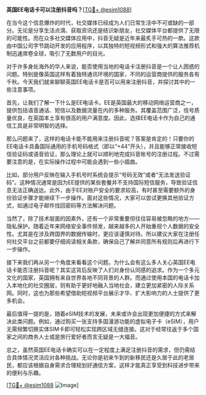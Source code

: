 **英国EE电话卡可以注册抖音吗？**[[TG💪+ @esim1088](https://t.me/s/esim1088)]

在当今这个信息爆炸的时代，社交媒体已经成为人们日常生活中不可或缺的一部分。无论是分享生活点滴、获取资讯还是结识新朋友，社交媒体平台都提供了无限的可能性。而在众多社交媒体应用中，抖音无疑是近年来最炙手可热的一款。这款由中国公司字节跳动开发的应用程序，以其独特的短视频形式和强大的算法推荐机制迅速席卷全球，吸引了无数用户的目光。

对于许多身处海外的华人来说，能否使用当地的电话卡注册抖音是一个让人困惑的问题。特别是像英国这样有着独特通讯环境的国家，不同的运营商提供的服务各有千秋。今天我们就来聊聊英国EE电话卡是否可以用来注册抖音，并探讨其中的一些注意事项。

首先，让我们了解一下什么是EE电话卡。EE是英国最大的移动网络运营商之一，提供包括语音通话、短信以及数据流量在内的多种服务。其覆盖范围广泛，信号质量优良，在英国本土享有很高的用户满意度。因此，选择EE电话卡作为自己的通信工具是非常明智的选择。

那么问题来了，这样的电话卡能不能用来注册抖音呢？答案是肯定的！只要你的EE电话卡具备国际通用的手机号码格式（即以“+44”开头），并且能够正常接收短信验证码或语音验证，那么理论上就可以顺利地完成抖音账号的注册过程。不过需要注意的是，在实际操作过程中可能会遇到一些小插曲。

比如，部分用户反映在输入手机号时系统会提示“号码无效”或者“无法发送验证码”。这种情况通常是因为EE提供的某些套餐并不支持国际短信服务，导致验证信息无法正确送达。此外，由于EE对账户安全的要求较高，有时甚至需要额外的身份验证步骤才能继续下一步操作。面对这些情况，大家可以尝试更换其他验证方式，如通过电子邮件找回密码等方法解决问题。

当然了，除了技术层面的因素外，还有一个非常重要但往往容易被忽略的地方——隐私保护。随着近年来网络安全事件频发，越来越多的人开始重视个人数据的安全性。尤其是在涉及跨国界的数据传输时，更应该谨慎对待。所以建议大家在注册任何社交平台之前都要仔细阅读相关条款，确保自己了解并同意所有规则后再进行下一步操作。

接下来我们再从另一个角度来看看这个问题。为什么会有这么多人关心英国EE电话卡能否注册抖音呢？其实这背后反映了人们对身份认同感的追求。作为一个多元文化的国家，英国拥有来自世界各地不同背景的人群。而通过使用本国的电话卡加入本地化的社交圈层，则有助于更好地融入当地社会，建立更加紧密的人际关系网。同时，这也为那些希望借助短视频平台展示才华、扩大影响力的人士提供了更多机会。

最后值得一提的是，随着eSIM技术的发展，未来或许会出现更加便捷的方式来解决此类问题。例如，通过购买一张支持多国漫游功能的虚拟电子卡（eSIM），用户无需频繁切换实体SIM卡即可轻松实现跨区域无缝连接。这对于经常往返于多个国家之间的商务人士或是旅行爱好者而言无疑是一大福音。

总之，虽然英国EE电话卡确实可以在一定程度上满足注册抖音的需求，但仍需结合具体情况灵活应对各种挑战。无论你是初来乍到的新移民还是久居于此的老居民，都应该根据自身需求合理规划好通信方案，这样才能真正享受到科技进步带来的便利与乐趣。

[[TG💪+ @esim1088](https://t.me/s/esim1088) ![Image](https://i.postimg.cc/4NQfJmqS/Snipaste-2025-05-13-00-14-12.png)]